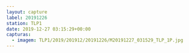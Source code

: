 ```yaml
---
layout: capture
label: 20191226
station: TLP1
date: 2019-12-27 03:15:29+00:00
capturas:
  - imagem: TLP1/2019/201912/20191226/M20191227_031529_TLP_1P.jpg
---
```

